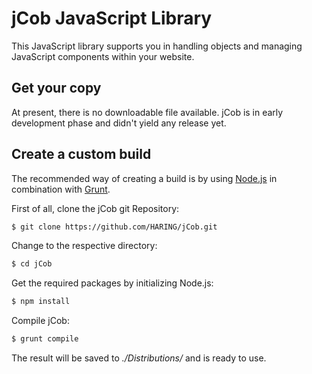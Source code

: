 jCob JavaScript Library
=======================

This JavaScript library supports you in handling objects and managing JavaScript 
components within your website.


Get your copy
-------------

At present, there is no downloadable file available. jCob is in early development 
phase and didn't yield any release yet.


Create a custom build
---------------------

The recommended way of creating a build is by using [Node.js](https://nodejs.org/) in 
combination with [Grunt](http://gruntjs.com/).

First of all, clone the jCob git Repository:

```bash
$ git clone https://github.com/HARING/jCob.git
```

Change to the respective directory:

```bash
$ cd jCob
```

Get the required packages by initializing Node.js:

```bash
$ npm install
```

Compile jCob:

```bash
$ grunt compile
```

The result will be saved to *./Distributions/* and is ready to use.